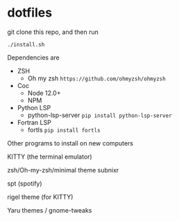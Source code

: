 # dotfiles

git clone this repo, and then run

```
./install.sh
```

Dependencies are 

- ZSH
  - Oh my zsh `https://github.com/ohmyzsh/ohmyzsh`
- Coc
  - Node 12.0+
  - NPM 
- Python LSP
  - python-lsp-server `pip install python-lsp-server`
- Fortran LSP
  - fortls `pip install fortls`


Other programs to install on new computers

KITTY (the terminal emulator)

zsh/Oh-my-zsh/minimal theme subnixr

spt (spotify)

rigel theme (for KITTY)

Yaru themes / gnome-tweaks
